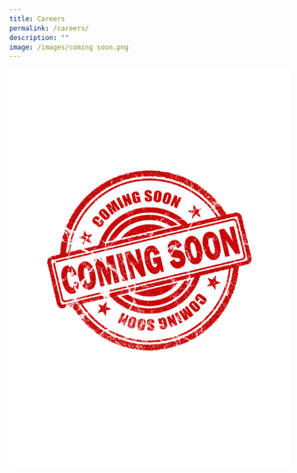```yaml
---
title: Careers
permalink: /careers/
description: ""
image: /images/coming soon.png
---
```

![](/images/coming%20soon.png)